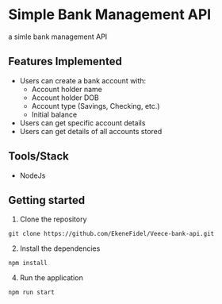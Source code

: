 # Simple Bank Management API

a simle bank management API

## Features Implemented

- Users can create a bank account with:
  - Account holder name
  - Account holder DOB
  - Account type (Savings, Checking, etc.)
  - Initial balance
- Users can get specific account details
- Users can get details of all accounts stored

## Tools/Stack

- NodeJs

## Getting started

1. Clone the repository

```console
git clone https://github.com/EkeneFidel/Veece-bank-api.git
```

2. Install the dependencies

```console
npm install
```

4. Run the application

```console
npm run start
```
